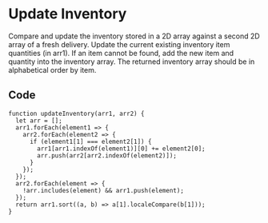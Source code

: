 # Update Inventory

Compare and update the inventory stored in a 2D array against a second 2D array of a fresh delivery. Update the current existing inventory item quantities (in arr1). If an item cannot be found, add the new item and quantity into the inventory array. The returned inventory array should be in alphabetical order by item.

## Code

	function updateInventory(arr1, arr2) {
	  let arr = [];
	  arr1.forEach(element1 => {
	    arr2.forEach(element2 => {
	      if (element1[1] === element2[1]) {
	        arr1[arr1.indexOf(element1)][0] += element2[0];
	        arr.push(arr2[arr2.indexOf(element2)]);
	      }
	    });
	  });
	  arr2.forEach(element => {
	    !arr.includes(element) && arr1.push(element);
	  });
	  return arr1.sort((a, b) => a[1].localeCompare(b[1]));
	}